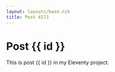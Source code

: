 ```yaml
---
layout: layouts/base.njk
title: Post 4173
---
```


# Post {{ id }}

This is post {{ id }} in my Eleventy project.
